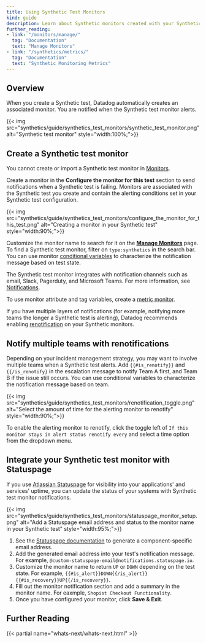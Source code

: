 ```yaml
---
title: Using Synthetic Test Monitors
kind: guide
description: Learn about Synthetic monitors created with your Synthetic tests. 
further_reading:
- link: "/monitors/manage/"
  tag: "Documentation"
  text: "Manage Monitors"
- link: "/synthetics/metrics/"
  tag: "Documentation"
  text: "Synthetic Monitoring Metrics"
---
```


## Overview

When you create a Synthetic test, Datadog automatically creates an associated monitor. You are notified when the Synthetic test monitor alerts.

{{< img src="synthetics/guide/synthetics_test_monitors/synthetic_test_monitor.png" alt="Synthetic test monitor" style="width:100%;">}}

## Create a Synthetic test monitor

<div class="alert alert-info">You cannot create or import a Synthetic test monitor in <a href="/monitors/create/">Monitors</a>.</div>

Create a monitor in the **Configure the monitor for this test** section to send notifications when a Synthetic test is failing. Monitors are associated with the Synthetic test you create and contain the alerting conditions set in your Synthetic test configuration. 

{{< img src="synthetics/guide/synthetics_test_monitors/configure_the_monitor_for_this_test.png" alt="Creating a monitor in your Synthetic test" style="width:90%;">}}

Customize the monitor name to search for it on the [**Manage Monitors**][1] page. To find a Synthetic test monitor, filter on `type:synthetics` in the search bar. You can use monitor [conditional variables][2] to characterize the notification message based on test state. 

The Synthetic test monitor integrates with notification channels such as email, Slack, Pagerduty, and Microsoft Teams. For more information, see [Notifications][3].

To use monitor attribute and tag variables, create a [metric monitor][4].

If you have multiple layers of notifications (for example, notifying more teams the longer a Synthetic test is alerting), Datadog recommends enabling [renotification][5] on your Synthetic monitors.

## Notify multiple teams with renotifications

Depending on your incident management strategy, you may want to involve multiple teams when a Synthetic test alerts. Add `{{#is_renotify}}` and `{{/is_renotify}` in the escalation message to notify Team A first, and Team B if the issue still occurs. You can use conditional variables to characterize the notification message based on team. 

{{< img src="synthetics/guide/synthetics_test_monitors/renotification_toggle.png" alt="Select the amount of time for the alerting monitor to renotify" style="width:90%;">}}

To enable the alerting monitor to renotify, click the toggle left of `If this monitor stays in alert status renotify every` and select a time option from the dropdown menu.

## Integrate your Synthetic test monitor with Statuspage

If you use [Atlassian Statuspage][6] for visibility into your applications' and services' uptime, you can update the status of your systems with  Synthetic test monitor notifications.

{{< img src="synthetics/guide/synthetics_test_monitors/statuspage_monitor_setup.png" alt="Add a Statuspage email address and status to the monitor name in your Synthetic test" style="width:95%;">}}

1. See the [Statuspage documentation][7] to generate a component-specific email address.
2. Add the generated email address into your test's notification message. For example, `@custom-statuspage-email@notifications.statuspage.io`.
3. Customize the monitor name to return `UP` or `DOWN` depending on the test state. For example, `{{#is_alert}}DOWN{{/is_alert}}{{#is_recovery}}UP{{/is_recovery}}`.
4. Fill out the monitor notification section and add a summary in the monitor name. For eaxmple, `Shopist Checkout Functionality`.
5. Once you have configured your monitor, click **Save & Exit**.

## Further Reading

{{< partial name="whats-next/whats-next.html" >}}

[1]: /monitors/manage/
[2]: /monitors/notify/variables/?tab=is_alert#conditional-variables
[3]: /monitors/notify/#integrations/
[4]: /monitors/create/types/metric/
[5]: /monitors/notify/#renotify
[6]: https://support.atlassian.com/statuspage/
[7]: https://support.atlassian.com/statuspage/docs/get-started-with-email-automation/
